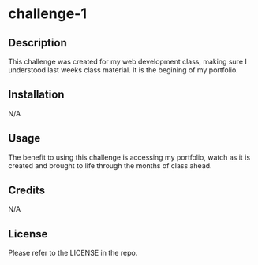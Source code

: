 # challenge-1

## Description

This challenge was created for my web development class, making sure I understood last weeks class material. It is the begining of my portfolio.

## Installation

N/A

## Usage

The benefit to using this challenge is accessing my portfolio, watch as it is created and brought to life through the months of class ahead.

## Credits

N/A

## License

Please refer to the LICENSE in the repo.